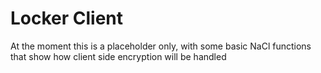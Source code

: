 # Locker Client

At the moment this is a placeholder only, with some basic NaCl functions that show how client side encryption will be handled
